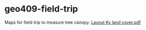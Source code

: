 # geo409-field-trip
Maps for field trip to measure tree canopy.
[Layout Ky land cover.pdf](https://github.com/user-attachments/files/19274708/Layout.Ky.land.cover.pdf)
